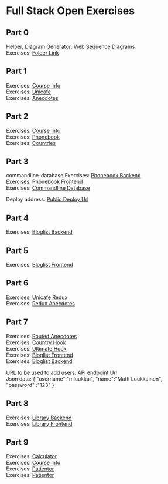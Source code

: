 # Full Stack Open Exercises

## Part 0

Helper, Diagram Generator: [Web Sequence Diagrams](https://www.websequencediagrams.com)<br>
Exercises: [Folder Link](/part0)<br>


## Part 1

Exercises: [Course Info](/part1/courseinfo)<br>
Exercises: [Unicafe](/part1/unicafe)<br>
Exercises: [Anecdotes](/part1/anecdotes)


## Part 2

Exercises: [Course Info](/part2/courseinfo)<br>
Exercises: [Phonebook](/part2/phonebook)<br>
Exercises: [Countries](/part2/countries)<br>


## Part 3

commandline-database
Exercises: [Phonebook Backend](/part3/phonebook-backend)<br>
Exercises: [Phonebook Frontend](/part3/phonebook-frontend)<br>
Exercises: [Commandline Database](/part3/commandline-database)<br>

Deploy address: [Public Deploy Url](https://phonebook-backend-002.herokuapp.com/)<br>


## Part 4

Exercises: [Bloglist Backend](/part4/bloglist-backend)<br>


## Part 5

Exercises: [Bloglist Frontend](/part5/bloglist-frontend)<br>


## Part 6

Exercises: [Unicafe Redux](/part6/unicafe-redux)<br>
Exercises: [Redux Anecdotes](/part6/redux-anecdotes)<br>


## Part 7

Exercises: [Routed Anecdotes](/part7/country-hook)<br>
Exercises: [Country Hook](/part7/routed-anecdotes)<br>
Exercises: [Ultimate Hook](/part7/ultimate-hooks)<br>
Exercises: [Bloglist Frontend](/part7/bloglist-frontend)<br>
Exercises: [Bloglist Backend](/part7/bloglist-backend)<br>

URL to be used to add users:  [API endpoint Url](http://localhost:3003/api/user)<br>
Json data: { "username":"mluukkai", "name":"Matti Luukkainen", "password" :"123" }


## Part 8

Exercises: [Library Backend](/part8/library-backend)<br>
Exercises: [Library Frontend](/part8/library-frontend)<br>


## Part 9

Exercises: [Calculator](/part9/calculator-typescript)<br>
Exercises: [Course Info](/part9/courseinfo-typescript)<br>
Exercises: [Patientor](/part9/patientor-backend)<br>
Exercises: [Patientor](/part9/patientor-frontend)<br>